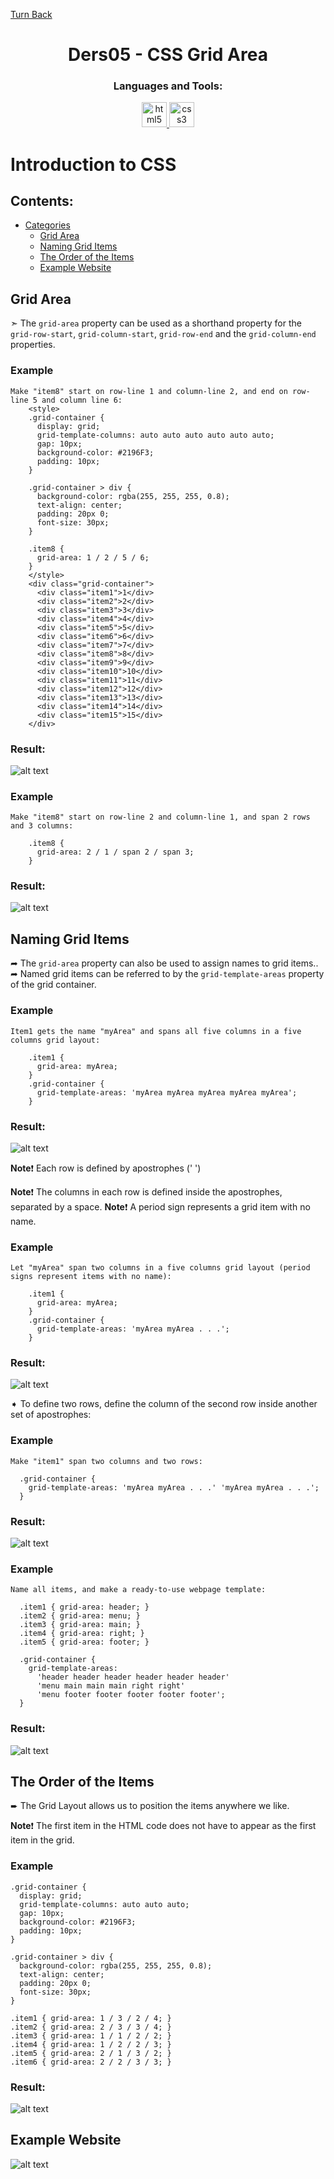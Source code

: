 [Turn Back](../../../)
<h1 align="center">Ders05 - CSS Grid Area</h1>



<h3 align="center">Languages and Tools:</h3>
<p align="center"><a href="https://www.w3.org/html/" target="_blank" rel="noreferrer"> <img src="https://raw.githubusercontent.com/devicons/devicon/master/icons/html5/html5-original-wordmark.svg" alt="html5" width="40" height="40"/> </a> <a href="https://www.w3schools.com/css/" target="_blank" rel="noreferrer"> <img src="https://raw.githubusercontent.com/devicons/devicon/master/icons/css3/css3-original-wordmark.svg" alt="css3" width="40" height="40"/> </a> </p>

# Introduction to CSS

## Contents:
 - [Categories](#categories)
      - [Grid Area](#grid-area)
      - [Naming Grid Items](#naming-grid-items)
      - [The Order of the Items](#the-order-of-the-items)
      - [Example Website](#example-website)


## Grid Area

&#10147; The `grid-area` property can be used as a shorthand property for the `grid-row-start`, `grid-column-start`, `grid-row-end` and the `grid-column-end` properties.

### Example
    Make "item8" start on row-line 1 and column-line 2, and end on row-line 5 and column line 6:
        <style>
        .grid-container {
          display: grid;
          grid-template-columns: auto auto auto auto auto auto;
          gap: 10px;
          background-color: #2196F3;
          padding: 10px;
        }

        .grid-container > div {
          background-color: rgba(255, 255, 255, 0.8);
          text-align: center;
          padding: 20px 0;
          font-size: 30px;
        }

        .item8 {
          grid-area: 1 / 2 / 5 / 6;
        }
        </style>
        <div class="grid-container">
          <div class="item1">1</div>
          <div class="item2">2</div>
          <div class="item3">3</div>
          <div class="item4">4</div>
          <div class="item5">5</div>
          <div class="item6">6</div>
          <div class="item7">7</div>
          <div class="item8">8</div>
          <div class="item9">9</div>
          <div class="item10">10</div>
          <div class="item11">11</div>
          <div class="item12">12</div>
          <div class="item13">13</div>
          <div class="item14">14</div>
          <div class="item15">15</div>
        </div>

### Result:
![alt text](./photos/grid.jpg)

### Example
    Make "item8" start on row-line 2 and column-line 1, and span 2 rows and 3 columns:

        .item8 {
          grid-area: 2 / 1 / span 2 / span 3;
        }

### Result:
![alt text](./photos/grid1.jpg)

## Naming Grid Items

&#10150; The `grid-area` property can also be used to assign names to grid items..
&#10150; Named grid items can be referred to by the `grid-template-areas` property of the grid container.

### Example
    Item1 gets the name "myArea" and spans all five columns in a five columns grid layout:

        .item1 {
          grid-area: myArea;
        }
        .grid-container {
          grid-template-areas: 'myArea myArea myArea myArea myArea';
        }

### Result:
![alt text](./photos/grid2.jpg)

<b>Note</b>&#10071; Each row is defined by apostrophes (' ')

<b>Note</b>&#10071; The columns in each row is defined inside the apostrophes, separated by a space.
<b>Note</b>&#10071; A period sign represents a grid item with no name.

### Example
    Let "myArea" span two columns in a five columns grid layout (period signs represent items with no name):

        .item1 {
          grid-area: myArea;
        }
        .grid-container {
          grid-template-areas: 'myArea myArea . . .';
        }

### Result:
![alt text](./photos/grid3.jpg)

&#10151; To define two rows, define the column of the second row inside another set of apostrophes:

### Example
    Make "item1" span two columns and two rows:

      .grid-container {
        grid-template-areas: 'myArea myArea . . .' 'myArea myArea . . .';
      }

### Result:
![alt text](./photos/grid4.jpg)

### Example
    Name all items, and make a ready-to-use webpage template:

      .item1 { grid-area: header; }
      .item2 { grid-area: menu; }
      .item3 { grid-area: main; }
      .item4 { grid-area: right; }
      .item5 { grid-area: footer; }

      .grid-container {
        grid-template-areas:
          'header header header header header header'
          'menu main main main right right'
          'menu footer footer footer footer footer';
      } 

### Result:
![alt text](./photos/grid5.jpg)

## The Order of the Items

&#10152; The Grid Layout allows us to position the items anywhere we like.

<b>Note</b>&#10071; The first item in the HTML code does not have to appear as the first item in the grid.

### Example
    .grid-container {
      display: grid;
      grid-template-columns: auto auto auto;
      gap: 10px;
      background-color: #2196F3;
      padding: 10px;
    }

    .grid-container > div {
      background-color: rgba(255, 255, 255, 0.8);
      text-align: center;
      padding: 20px 0;
      font-size: 30px;
    }

    .item1 { grid-area: 1 / 3 / 2 / 4; }
    .item2 { grid-area: 2 / 3 / 3 / 4; }
    .item3 { grid-area: 1 / 1 / 2 / 2; }
    .item4 { grid-area: 1 / 2 / 2 / 3; }
    .item5 { grid-area: 2 / 1 / 3 / 2; }
    .item6 { grid-area: 2 / 2 / 3 / 3; }

### Result:
![alt text](./photos/grid6.jpg)


## Example Website

![alt text](https://github.com/waroi/TurkcellFrontend2023/blob/main/Ogrenciler/SelahattinDemir/Dersler/Ders09/Section02/photos/grid7.jpg)

